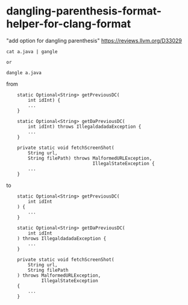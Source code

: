 # dangling-parenthesis-format-helper-for-clang-format

"add option for dangling parenthesis" https://reviews.llvm.org/D33029

```
cat a.java | gangle

or 

dangle a.java
```

from

```
    static Optional<String> getPreviousDC(
        int idInt) {
        ...
    }

    static Optional<String> getDaPreviousDC(
        int idInt) throws IllegaldadadaException {
        ...
    }

    private static void fetchScreenShot(
        String url,
        String filePath) throws MalformedURLException,
                                IllegalStateException {
        ...
    }
```

to

```
    static Optional<String> getPreviousDC(
        int idInt
    ) {
        ...
    }

    static Optional<String> getDaPreviousDC(
        int idInt
    ) throws IllegaldadadaException {
        ...
    }

    private static void fetchScreenShot(
        String url,
        String filePath
    ) throws MalformedURLException,
             IllegalStateException
    {
        ...
    }
```

